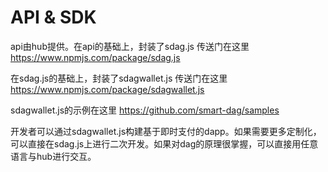 # API & SDK

api由hub提供。在api的基础上，封装了sdag.js 传送门在这里 https://www.npmjs.com/package/sdag.js

在sdag.js的基础上，封装了sdagwallet.js 传送门在这里 https://www.npmjs.com/package/sdagwallet.js

sdagwallet.js的示例在这里 https://github.com/smart-dag/samples

开发者可以通过sdagwallet.js构建基于即时支付的dapp。如果需要更多定制化，可以直接在sdag.js上进行二次开发。如果对dag的原理很掌握，可以直接用任意语言与hub进行交互。

